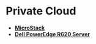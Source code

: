 # Private Cloud

- **[MicroStack](./microstack/microstack.md)**
- **[Dell PowerEdge R620 Server](./rack_mount_servers/r620.md)**

